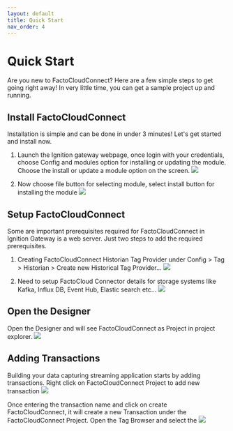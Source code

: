 ```yaml
---
layout: default
title: Quick Start
nav_order: 4
---
```

# Quick Start

Are you new to FactoCloudConnect? Here are a few simple steps to get going right away! In very little time, you can get a sample project up and running. 

## Install FactoCloudConnect
Installation is simple and can be done in under 3 minutes! Let's get started and install now.

1.	Launch the Ignition gateway webpage, once login with your credentials, choose Config and modules option for installing or updating the module. Choose the install or update a module option on the screen.
 ![](../../assets/images/quickstart/installation-1.png) 

2.	Now choose file button for selecting module, select install button for installing the module
  ![](../../assets/images/quickstart/installation-2.png) 

## Setup FactoCloudConnect
Some are important prerequisites required for FactoCloudConnect in Ignition Gateway is a web server. Just two steps to add the required prerequisites.

1.	Creating FactoCloudConnect Historian Tag Provider under Config > Tag > Historian > Create new Historical Tag Provider...
 ![](../../assets/images/quickstart/installation-3.png) 

2.	Need to setup FactoCloud Connector details for storage systems like Kafka, Influx DB, Event Hub, Elastic search etc…
 ![](../../assets/images/quickstart/installation-4.png) 

 

## Open the Designer
Open the Designer and will see FactoCloudConnect as Project in project explorer.
![](../../assets/images/quickstart/installation-5.png)  

## Adding Transactions
Building your data capturing streaming application starts by adding transactions. Right click on FactoCloudConnect Project to add new transaction
 ![](../../assets/images/quickstart/installation-6.png) 

Once entering the transaction name and click on create FactoCloudConnect, it will create a new Transaction under the FactoCloudConnect Project. Open the Tag Browser and select the 
![](../../assets/images/quickstart/installation-7.png) 

